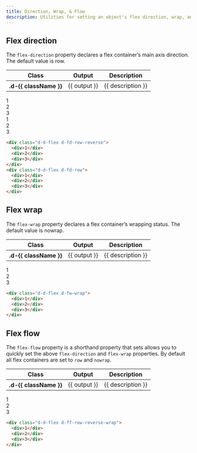```yaml
---
title: Direction, Wrap, & Flow
description: Utilities for setting an object's flex direction, wrap, and flow directions.
---
```


## Flex direction

The `flex-direction` property declares a flex container’s main axis direction. The default value is row.

<table class="d-table dialtone-doc-table">
  <thead>
    <tr>
      <th scope="col" class="d-w20p">Class</th>
      <th scope="col" class="d-w30p">Output</th>
      <th scope="col">Description</th>
    </tr>
  </thead>
  <tbody>
    <tr v-for="{ class: className, output, description } in direction">
      <th scope="row" class="d-code--sm d-fc-purple-400">.d-{{ className }}</th>
      <td class="d-code--sm">{{ output }}</td>
      <td>{{ description }}</td>
    </tr>
  </tbody>
</table>

<code-well-header class="d-fl-center d-fd-column d-p24 d-bgc-purple-100 d-bgo50 d-w100p d-hmn216">
  <div class="d-d-flex d-fd-row-reverse d-w100p d-bar8 d-bgc-purple-100">
    <div class="d-fl-center d-m8 d-p16 d-w64 d-h64 d-bgc-purple-300 d-bar4 d-fs-300 d-fc-primary d-fw-bold">1</div>
    <div class="d-fl-center d-m8 d-p16 d-w64 d-h64 d-bgc-purple-300 d-bar4 d-fs-300 d-fc-primary d-fw-bold">2</div>
    <div class="d-fl-center d-m8 d-p16 d-w64 d-h64 d-bgc-purple-300 d-bar4 d-fs-300 d-fc-primary d-fw-bold">3</div>
  </div>
  <div class="d-d-flex d-fd-row d-w100p d-mt16 d-bar8 d-bgc-purple-100">
    <div class="d-fl-center d-m8 d-p16 d-w64 d-h64 d-bgc-purple-300 d-bar4 d-fs-300 d-fc-primary d-fw-bold">1</div>
    <div class="d-fl-center d-m8 d-p16 d-w64 d-h64 d-bgc-purple-300 d-bar4 d-fs-300 d-fc-primary d-fw-bold">2</div>
    <div class="d-fl-center d-m8 d-p16 d-w64 d-h64 d-bgc-purple-300 d-bar4 d-fs-300 d-fc-primary d-fw-bold">3</div>
  </div>
</code-well-header>

```html
<div class="d-d-flex d-fd-row-reverse">
  <div>1</div>
  <div>2</div>
  <div>3</div>
</div>
<div class="d-d-flex d-fd-row">
  <div>1</div>
  <div>2</div>
  <div>3</div>
</div>
```

## Flex wrap

The `flex-wrap` property declares a flex container’s wrapping status. The default value is nowrap.

<table class="d-table dialtone-doc-table">
  <thead>
    <tr>
      <th scope="col" class="d-w20p">Class</th>
      <th scope="col" class="d-w30p">Output</th>
      <th scope="col">Description</th>
    </tr>
  </thead>
  <tbody>
    <tr v-for="{ class: className, output, description } in wrap">
      <th scope="row" class="d-code--sm d-fc-purple-400">.d-{{ className }}</th>
      <td class="d-code--sm">{{ output }}</td>
      <td>{{ description }}</td>
    </tr>
    </tbody>
</table>

<code-well-header class="d-fl-center d-fd-column d-p24 d-bgc-magenta-100 d-bgo50 d-w100p d-hmn216">
  <div class="d-d-flex d-fw-wrap d-w100p d-bar8 d-bgc-magenta-100">
    <div class="d-fl-center d-m8 d-p16 d-w25p d-h64 d-bgc-magenta-200 d-bar4 d-fs-300 d-fw-bold">1</div>
    <div class="d-fl-center d-m8 d-p16 d-w50p d-h64 d-bgc-magenta-200 d-bar4 d-fs-300 d-fw-bold">2</div>
    <div class="d-fl-center d-m8 d-p16 d-w75p d-h64 d-bgc-magenta-200 d-bar4 d-fs-300 d-fw-bold">3</div>
  </div>
</code-well-header>

```html
<div class="d-d-flex d-fw-wrap">
  <div>1</div>
  <div>2</div>
  <div>3</div>
</div>
```

## Flex flow

The `flex-flow` property is a shorthand property that sets allows you to quickly set the above `flex-direction` and `flex-wrap` properties. By default all flex containers are set to `row` and `nowrap`.

<table class="d-table dialtone-doc-table">
  <thead>
    <tr>
      <th scope="col" class="d-w20p">Class</th>
      <th scope="col" class="d-w30p">Output</th>
      <th scope="col">Description</th>
    </tr>
  </thead>
  <tbody>
    <tr v-for="{class: className, output, description} in flow">
      <th scope="row" class="d-code--sm d-fc-purple-400">.d-{{ className }}</th>
      <td class="d-code--sm">{{ output }}</td>
      <td>{{ description }}</td>
    </tr>
  </tbody>
</table>

<code-well-header class="d-fl-center d-fd-column d-p24 d-bgc-blue-100 d-bgo50 d-w100p d-hmn216">
  <div class="d-d-flex d-ff-row-reverse-wrap d-w100p d-bar8 d-bgc-blue-100">
    <div class="d-fl-center d-m8 d-p16 d-w25p d-h64 d-bgc-blue-400 d-bar4 d-fs-300 d-fw-bold">1</div>
    <div class="d-fl-center d-m8 d-p16 d-w50p d-h64 d-bgc-blue-400 d-bar4 d-fs-300 d-fw-bold">2</div>
    <div class="d-fl-center d-m8 d-p16 d-w75p d-h64 d-bgc-blue-400 d-bar4 d-fs-300 d-fw-bold">3</div>
  </div>
</code-well-header>

```html
<div class="d-d-flex d-ff-row-reverse-wrap">
  <div>1</div>
  <div>2</div>
  <div>3</div>
</div>
```

<script setup>
  import { direction, wrap, flow } from '@data/flex.json';
</script>
